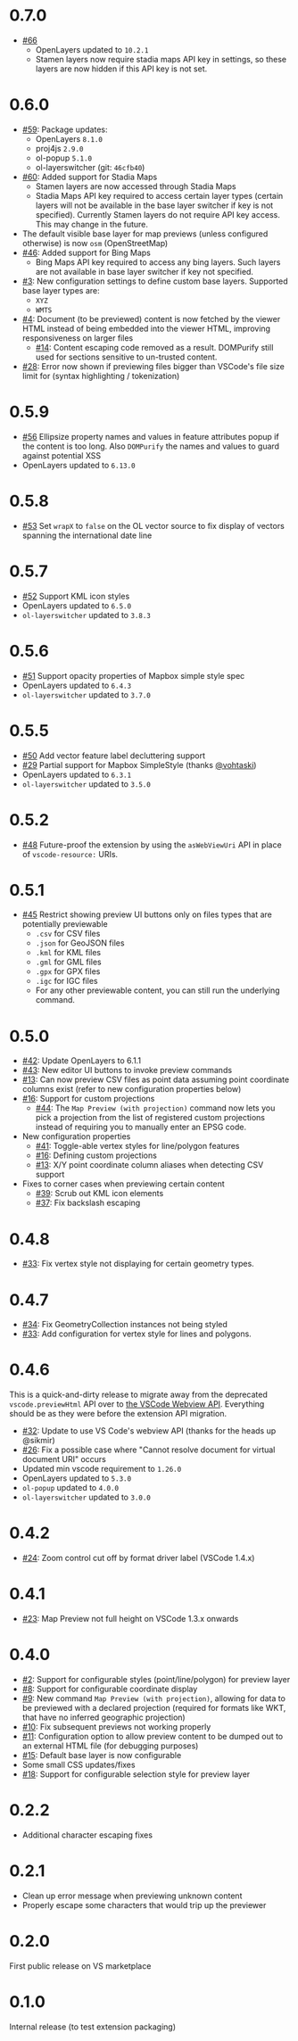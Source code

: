 # 0.7.0

 * [#66](https://github.com/jumpinjackie/vscode-map-preview/issues/66)
   * OpenLayers updated to `10.2.1`
   * Stamen layers now require stadia maps API key in settings, so these layers are now hidden if this API key is not set.

# 0.6.0

 * [#59](https://github.com/jumpinjackie/vscode-map-preview/issues/59): Package updates:
   * OpenLayers `8.1.0`
   * proj4js `2.9.0`
   * ol-popup `5.1.0`
   * ol-layerswitcher (git: `46cfb40`)
 * [#60](https://github.com/jumpinjackie/vscode-map-preview/issues/60): Added support for Stadia Maps
   * Stamen layers are now accessed through Stadia Maps
   * Stadia Maps API key required to access certain layer types (certain layers will not be available in the base layer switcher if key is not specified). Currently Stamen layers do not require API key access. This may change in the future.
 * The default visible base layer for map previews (unless configured otherwise) is now `osm` (OpenStreetMap)
 * [#46](https://github.com/jumpinjackie/vscode-map-preview/issues/46): Added support for Bing Maps
   * Bing Maps API key required to access any bing layers. Such layers are not available in base layer switcher if key not specified.
 * [#3](https://github.com/jumpinjackie/vscode-map-preview/issues/3): New configuration settings to define custom base layers. Supported base layer types are:
   * `XYZ`
   * `WMTS`
 * [#4](https://github.com/jumpinjackie/vscode-map-preview/issues/4): Document (to be previewed) content is now fetched by the viewer HTML instead of being embedded into the viewer HTML, improving responsiveness on larger files
   * [#14](https://github.com/jumpinjackie/vscode-map-preview/issues/14): Content escaping code removed as a result. DOMPurify still used for sections sensitive to un-trusted content.
 * [#28](https://github.com/jumpinjackie/vscode-map-preview/issues/28): Error now shown if previewing files bigger than VSCode's file size limit for (syntax highlighting / tokenization)

# 0.5.9

 * [#56](https://github.com/jumpinjackie/vscode-map-preview/issues/56) Ellipsize property names and values in feature attributes popup if the content is too long. Also `DOMPurify` the names and values to guard against potential XSS
 * OpenLayers updated to `6.13.0`
# 0.5.8

 * [#53](https://github.com/jumpinjackie/vscode-map-preview/issues/53) Set `wrapX` to `false` on the OL vector source to fix display of vectors spanning the international date line

# 0.5.7

 * [#52](https://github.com/jumpinjackie/vscode-map-preview/issues/52) Support KML icon styles
 * OpenLayers updated to `6.5.0`
 * `ol-layerswitcher` updated to `3.8.3`

# 0.5.6

 * [#51](https://github.com/jumpinjackie/vscode-map-preview/issues/51) Support opacity properties of Mapbox simple style spec
 * OpenLayers updated to `6.4.3`
 * `ol-layerswitcher` updated to `3.7.0`

# 0.5.5

 * [#50](https://github.com/jumpinjackie/vscode-map-preview/issues/50) Add vector feature label decluttering support
 * [#29](https://github.com/jumpinjackie/vscode-map-preview/issues/29) Partial support for Mapbox SimpleStyle (thanks [@vohtaski](https://github.com/vohtaski))
 * OpenLayers updated to `6.3.1`
 * `ol-layerswitcher` updated to `3.5.0`

# 0.5.2

 * [#48](https://github.com/jumpinjackie/vscode-map-preview/issues/48) Future-proof the extension by using the `asWebViewUri` API in place of `vscode-resource:` URIs.

# 0.5.1

 * [#45](https://github.com/jumpinjackie/vscode-map-preview/issues/45) Restrict showing preview UI buttons only on files types that are potentially previewable
   * `.csv` for CSV files
   * `.json` for GeoJSON files
   * `.kml` for KML files
   * `.gml` for GML files
   * `.gpx` for GPX files
   * `.igc` for IGC files
   * For any other previewable content, you can still run the underlying command.

# 0.5.0

 * [#42](https://github.com/jumpinjackie/vscode-map-preview/issues/42): Update OpenLayers to 6.1.1
 * [#43](https://github.com/jumpinjackie/vscode-map-preview/issues/43): New editor UI buttons to invoke preview commands
 * [#13](https://github.com/jumpinjackie/vscode-map-preview/issues/13): Can now preview CSV files as point data assuming point coordinate columns exist (refer to new configuration properties below)
 * [#16](https://github.com/jumpinjackie/vscode-map-preview/issues/16): Support for custom projections
    * [#44](https://github.com/jumpinjackie/vscode-map-preview/issues/44): The `Map Preview (with projection)` command now lets you pick a projection from the list of registered custom projections instead of requiring you to manually enter an EPSG code.
 * New configuration properties
    * [#41](https://github.com/jumpinjackie/vscode-map-preview/issues/41): Toggle-able vertex styles for line/polygon features
    * [#16](https://github.com/jumpinjackie/vscode-map-preview/issues/16): Defining custom projections
    * [#13](https://github.com/jumpinjackie/vscode-map-preview/issues/13): X/Y point coordinate column aliases when detecting CSV support
 * Fixes to corner cases when previewing certain content
    * [#39](https://github.com/jumpinjackie/vscode-map-preview/issues/39): Scrub out KML icon elements
    * [#37](https://github.com/jumpinjackie/vscode-map-preview/issues/37): Fix backslash escaping

# 0.4.8

 * [#33](https://github.com/jumpinjackie/vscode-map-preview/issues/33): Fix vertex style not displaying for certain geometry types.

# 0.4.7

 * [#34](https://github.com/jumpinjackie/vscode-map-preview/issues/34): Fix GeometryCollection instances not being styled
 * [#33](https://github.com/jumpinjackie/vscode-map-preview/issues/33): Add configuration for vertex style for lines and polygons.

# 0.4.6

This is a quick-and-dirty release to migrate away from the deprecated `vscode.previewHtml` API over to [the VSCode Webview API](https://code.visualstudio.com/api/extension-guides/webview). Everything should be as they were before the extension API migration.

 * [#32](https://github.com/jumpinjackie/vscode-map-preview/issues/32): Update to use VS Code's webview API (thanks for the heads up @sikmir)
 * [#26](https://github.com/jumpinjackie/vscode-map-preview/issues/26): Fix a possible case where "Cannot resolve document for virtual document URI" occurs
 * Updated min vscode requirement to `1.26.0`
 * OpenLayers updated to `5.3.0`
 * `ol-popup` updated to `4.0.0`
 * `ol-layerswitcher` updated to `3.0.0`

# 0.4.2
 * [#24](https://github.com/jumpinjackie/vscode-map-preview/issues/24): Zoom control cut off by format driver label (VSCode 1.4.x)
 
# 0.4.1
 * [#23](https://github.com/jumpinjackie/vscode-map-preview/issues/23): Map Preview not full height on VSCode 1.3.x onwards

# 0.4.0

 * [#2](https://github.com/jumpinjackie/vscode-map-preview/issues/2): Support for configurable styles (point/line/polygon) for preview layer
 * [#8](https://github.com/jumpinjackie/vscode-map-preview/issues/8): Support for configurable coordinate display
 * [#9](https://github.com/jumpinjackie/vscode-map-preview/issues/9): New command `Map Preview (with projection)`, allowing for data to be previewed with a declared projection (required for formats like WKT, that have no inferred geographic projection)
 * [#10](https://github.com/jumpinjackie/vscode-map-preview/issues/10): Fix subsequent previews not working properly
 * [#11](https://github.com/jumpinjackie/vscode-map-preview/issues/11): Configuration option to allow preview content to be dumped out to an external HTML file (for debugging purposes)
 * [#15](https://github.com/jumpinjackie/vscode-map-preview/issues/15): Default base layer is now configurable
 * Some small CSS updates/fixes
 * [#18](https://github.com/jumpinjackie/vscode-map-preview/issues/18): Support for configurable selection style for preview layer

# 0.2.2

 * Additional character escaping fixes

# 0.2.1

 * Clean up error message when previewing unknown content
 * Properly escape some characters that would trip up the previewer

# 0.2.0

First public release on VS marketplace

# 0.1.0

Internal release (to test extension packaging)